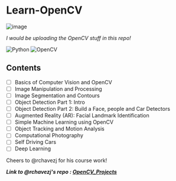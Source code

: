 # Learn-OpenCV
![image](https://user-images.githubusercontent.com/54891285/120090699-1af14380-c122-11eb-987a-5f8e8ff84c99.png)

_I would be uploading the OpenCV stuff in this repo!_


  ![Python](https://img.shields.io/badge/-Python-333333?style=flat-square&logo=Python)
  ![OpenCV](https://img.shields.io/badge/-OpenCV-333333?style=flat-square&logo=OpenCV)
  <!-- ![TensorFlow](https://img.shields.io/badge/-TensorFlow-333333?style=flat&logo=Tensorflow) -->

## Contents
- [ ] Basics of Computer Vision and OpenCV
- [ ] Image Manipulation and Processing
- [ ] Image Segmentation and Contours
- [ ] Object Detection Part 1: Intro
- [ ] Object Detection Part 2: Build a Face, people and Car Detectors
- [ ] Augmented Reality (AR): Facial Landmark Identification
- [ ] Simple Machine Learning using OpenCV
- [ ] Object Tracking and Motion Analysis
- [ ] Computational Photography
- [ ] Self Driving Cars
- [ ] Deep Learning

Cheers to @rchavezj for his course work!

_**Link to @rchavezj's repo : <a href="https://github.com/rchavezj/OpenCV_Projects">OpenCV_Projects</a>**_
